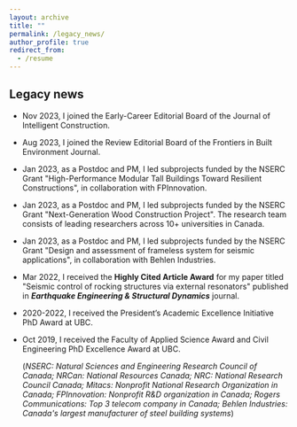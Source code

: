 ```yaml
---
layout: archive
title: ""
permalink: /legacy_news/
author_profile: true
redirect_from:
  - /resume
---
```



## Legacy news
* Nov 2023, I joined the Early-Career Editorial Board of the Journal of Intelligent Construction.

* Aug 2023, I joined the Review Editorial Board of the Frontiers in Built Environment Journal.
  
* Jan 2023, as a Postdoc and PM, I led subprojects funded by the NSERC Grant "High-Performance Modular Tall Buildings Toward Resilient Constructions", in collaboration with FPInnovation.
  
* Jan 2023, as a Postdoc and PM, I led subprojects funded by the NSERC Grant "Next-Generation Wood Construction Project". The research team consists of leading researchers across 10+ universities in Canada.
  
* Jan 2023, as a Postdoc and PM, I led subprojects funded by the NSERC Grant "Design and assessment of frameless system for seismic applications", in collaboration with Behlen Industries.
  
* Mar 2022, I received the __Highly Cited Article Award__ for my paper titled "Seismic control of rocking structures via external resonators" published in *__Earthquake Engineering & Structural Dynamics__* journal.
  
* 2020-2022, I received the President’s Academic Excellence Initiative PhD Award at UBC.
  
* Oct 2019, I received the Faculty of Applied Science Award and Civil Engineering PhD Excellence Award at UBC.
  
  (*NSERC: Natural Sciences and Engineering Research Council of Canada; NRCan: National Resources Canada; NRC: National Research Council Canada; Mitacs: Nonprofit National Research Organization in Canada; FPInnovation: Nonprofit R&D organization in Canada; Rogers Communications: Top 3 telecom company in Canada; Behlen Industries: Canada's largest manufacturer of steel building systems*)
    









